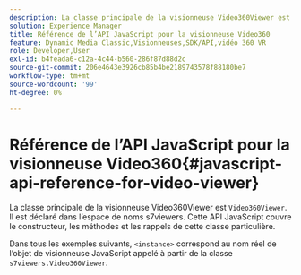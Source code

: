 ```yaml
---
description: La classe principale de la visionneuse Video360Viewer est Video360Viewer. Il est déclaré dans l’espace de noms s7viewers. Cette API JavaScript couvre le constructeur, les méthodes et les rappels de cette classe particulière.
solution: Experience Manager
title: Référence de l’API JavaScript pour la visionneuse Video360
feature: Dynamic Media Classic,Visionneuses,SDK/API,vidéo 360 VR
role: Developer,User
exl-id: b4feada6-c12a-4c44-b560-286f87d88d2c
source-git-commit: 206e4643e3926cb85b4be2189743578f88180be7
workflow-type: tm+mt
source-wordcount: '99'
ht-degree: 0%

---
```


# Référence de l’API JavaScript pour la visionneuse Video360{#javascript-api-reference-for-video-viewer}

La classe principale de la visionneuse Video360Viewer est `Video360Viewer`. Il est déclaré dans l’espace de noms s7viewers. Cette API JavaScript couvre le constructeur, les méthodes et les rappels de cette classe particulière.

Dans tous les exemples suivants, `<instance>` correspond au nom réel de l’objet de visionneuse JavaScript appelé à partir de la classe `s7viewers.Video360Viewer`.

